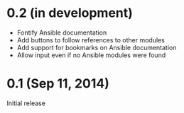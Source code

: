 0.2 (in development)
====================

- Fontify Ansible documentation
- Add buttons to follow references to other modules
- Add support for bookmarks on Ansible documentation
- Allow input even if no Ansible modules were found

0.1 (Sep 11, 2014)
==================

Initial release
